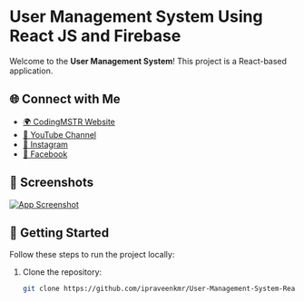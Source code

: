 # User Management System Using React JS and Firebase

Welcome to the **User Management System**! This project is a React-based application.

## 🌐 Connect with Me
- [🌍 CodingMSTR Website](https://codingmstr.com)
- [🎥 YouTube Channel](https://www.youtube.com/@codingmstr)
- [📸 Instagram](https://www.instagram.com/codingmstr)
- [📘 Facebook](https://www.facebook.com/procodingmaster)

## 📸 Screenshots

[![App Screenshot](https://codingmstr.com/img/snapshot/11733065723.png)](https://codingmstr.com)


## 🚀 Getting Started

Follow these steps to run the project locally:

1. Clone the repository:
   ```bash
   git clone https://github.com/ipraveenkmr/User-Management-System-React.git
